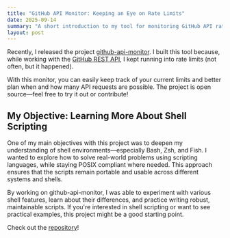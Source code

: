 ```yaml
---
title: "GitHub API Monitor: Keeping an Eye on Rate Limits"
date: 2025-09-14
summary: "A short introduction to my tool for monitoring GitHub API rate limits."
layout: post
---
```


Recently, I released the project [github-api-monitor](https://github.com/simonneutert/github-api-monitor). I built this tool because, while working with the [GitHub REST API](https://docs.github.com/en/rest/using-the-rest-api/rate-limits-for-the-rest-api?apiVersion=2022-11-28), I kept running into rate limits (not often, but it happened).

With this monitor, you can easily keep track of your current limits and better plan when and how many API requests are possible. The project is open source—feel free to try it out or contribute!


## My Objective: Learning More About Shell Scripting

One of my main objectives with this project was to deepen my understanding of shell environments—especially Bash, Zsh, and Fish. I wanted to explore how to solve real-world problems using scripting languages, while staying POSIX compliant where needed. This approach ensures that the scripts remain portable and usable across different systems and shells.

By working on github-api-monitor, I was able to experiment with various shell features, learn about their differences, and practice writing robust, maintainable scripts. If you're interested in shell scripting or want to see practical examples, this project might be a good starting point.

Check out the [repository](https://github.com/simonneutert/github-api-monitor)!
